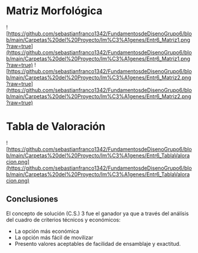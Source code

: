 ﻿# Matriz Morfológica
![https://github.com/sebastianfranco1342/FundamentosdeDisenoGrupo6/blob/main/Carpetas%20del%20Proyecto/Im%C3%A1genes/Entr6_Matriz1.png?raw=true](https://github.com/sebastianfranco1342/FundamentosdeDisenoGrupo6/blob/main/Carpetas%20del%20Proyecto/Im%C3%A1genes/Entr6_Matriz1.png?raw=true)
![https://github.com/sebastianfranco1342/FundamentosdeDisenoGrupo6/blob/main/Carpetas%20del%20Proyecto/Im%C3%A1genes/Entr6_Matriz2.png?raw=true](https://github.com/sebastianfranco1342/FundamentosdeDisenoGrupo6/blob/main/Carpetas%20del%20Proyecto/Im%C3%A1genes/Entr6_Matriz2.png?raw=true)

# Tabla de Valoración

![https://github.com/sebastianfranco1342/FundamentosdeDisenoGrupo6/blob/main/Carpetas%20del%20Proyecto/Im%C3%A1genes/Entr6_TablaValoracion.png](https://github.com/sebastianfranco1342/FundamentosdeDisenoGrupo6/blob/main/Carpetas%20del%20Proyecto/Im%C3%A1genes/Entr6_TablaValoracion.png)

## Conclusiones
El concepto de solución (C.S.) 3 fue el ganador ya que a través del análísis del cuadro de criterios técnicos y económicos:

- La opción más económica
- La opción más fácil de movilizar
- Presento valores aceptables de facilidad de ensamblaje y exactitud.
